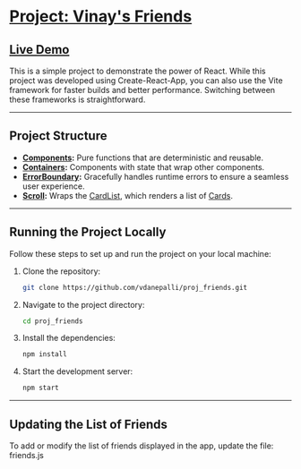 # [Project: Vinay's Friends](https://vdanepalli.github.io/proj_friends/)

## [Live Demo](https://vdanepalli.github.io/proj_friends/)

This is a simple project to demonstrate the power of React. While this project was developed using Create-React-App, you can also use the Vite framework for faster builds and better performance. Switching between these frameworks is straightforward.

---

## Project Structure

- **[Components](src/components):** Pure functions that are deterministic and reusable.
- **[Containers](src/containers):** Components with state that wrap other components.
- **[ErrorBoundary](src/components/ErrorBoundary.js):** Gracefully handles runtime errors to ensure a seamless user experience.
- **[Scroll](src/components/Scroll.js):** Wraps the [CardList](src/components/CardList.js), which renders a list of [Cards](src/components/Card.js).

---

## Running the Project Locally

Follow these steps to set up and run the project on your local machine:

1. Clone the repository:
   ```bash
   git clone https://github.com/vdanepalli/proj_friends.git
   ```
2. Navigate to the project directory:
   ```bash
   cd proj_friends
   ```
3. Install the dependencies:
   ```bash
   npm install
   ```
4. Start the development server:
   ```bash
   npm start
   ```

----

## Updating the List of Friends

To add or modify the list of friends displayed in the app, update the file:
friends.js

